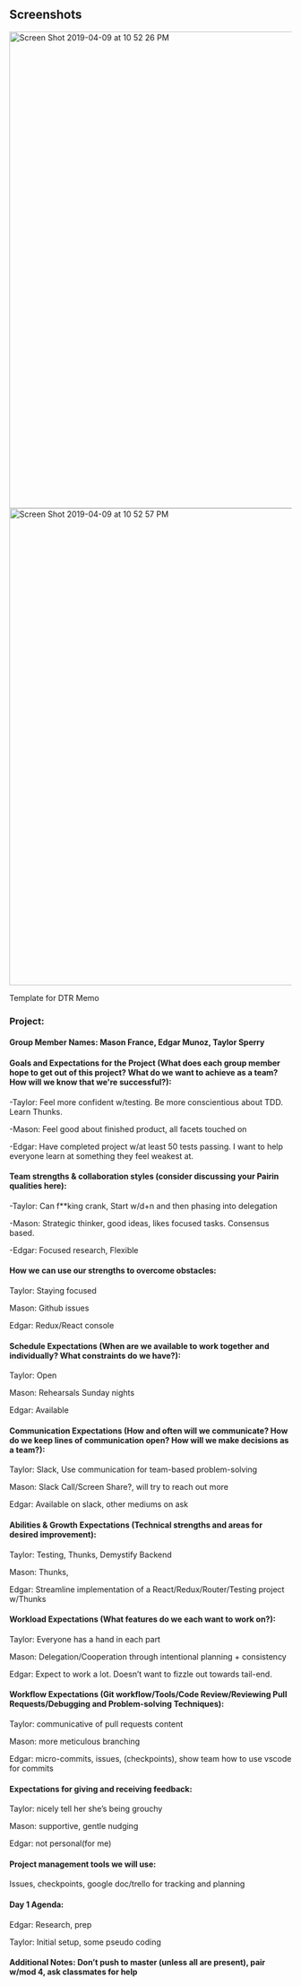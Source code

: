 ## Screenshots

<img width="850" alt="Screen Shot 2019-04-09 at 10 52 26 PM" src="https://user-images.githubusercontent.com/43555476/55852446-4ff14500-5b1a-11e9-8cd2-786e84096f61.png">
<img width="851" alt="Screen Shot 2019-04-09 at 10 52 57 PM" src="https://user-images.githubusercontent.com/43555476/55852450-52ec3580-5b1a-11e9-928c-3d7aef75fb83.png">

Template for DTR Memo

### Project:

#### Group Member Names: Mason France, Edgar Munoz, Taylor Sperry

#### Goals and Expectations for the Project (What does each group member hope to get out of this project? What do we want to achieve as a team? How will we know that we're successful?):

-Taylor: Feel more confident w/testing. Be more conscientious about TDD. Learn Thunks.

-Mason: Feel good about finished product, all facets touched on

-Edgar: Have completed project w/at least 50 tests passing. I want to help everyone learn at something they feel weakest at.

#### Team strengths & collaboration styles (consider discussing your Pairin qualities here):

-Taylor: Can f**king crank, Start w/d+n and then phasing into delegation

-Mason: Strategic thinker, good ideas, likes focused tasks. Consensus based.

-Edgar: Focused research, Flexible

#### How we can use our strengths to overcome obstacles:

Taylor: Staying focused

Mason: Github issues

Edgar: Redux/React console

#### Schedule Expectations (When are we available to work together and individually? What constraints do we have?):

Taylor: Open

Mason: Rehearsals Sunday nights

Edgar: Available

#### Communication Expectations (How and often will we communicate? How do we keep lines of communication open? How will we make decisions as a team?):

Taylor: Slack, Use communication for team-based problem-solving

Mason: Slack Call/Screen Share?, will try to reach out more

Edgar: Available on slack, other mediums on ask

#### Abilities & Growth Expectations (Technical strengths and areas for desired improvement):

Taylor: Testing, Thunks, Demystify Backend

Mason: Thunks, 

Edgar: Streamline implementation of a React/Redux/Router/Testing project w/Thunks

#### Workload Expectations (What features do we each want to work on?):

Taylor: Everyone has a hand in each part

Mason: Delegation/Cooperation through intentional planning + consistency

Edgar: Expect to work a lot. Doesn’t want to fizzle out towards tail-end. 

#### Workflow Expectations (Git workflow/Tools/Code Review/Reviewing Pull Requests/Debugging and Problem-solving Techniques):

Taylor: communicative of pull requests content

Mason: more meticulous branching

Edgar: micro-commits, issues, (checkpoints), show team how to use vscode for commits

#### Expectations for giving and receiving feedback:

Taylor: nicely tell her she’s being grouchy

Mason: supportive, gentle nudging

Edgar: not personal(for me)

#### Project management tools we will use:

Issues, checkpoints, google doc/trello for tracking and planning

#### Day 1 Agenda: 

Edgar: Research, prep

Taylor: Initial setup, some pseudo coding

#### Additional Notes: Don’t push to master (unless all are present), pair w/mod 4, ask classmates for help
